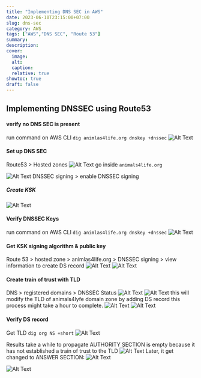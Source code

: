 ```yaml
---
title: "Implementing DNS SEC in AWS"
date: 2023-06-10T23:15:00+07:00
slug: dns-sec
category: AWS
tags: ["AWS","DNS SEC", "Route 53"]
summary:
description:
cover:
  image:
  alt:
  caption:
  relative: true
showtoc: true
draft: false
---
```

## Implementing DNSSEC using Route53
#### verify no DNS SEC is present
run command on AWS CLI 
`dig animlas4life.org dnskey +dnssec`
![Alt Text](../../images/Pasted%20image%2020230523213350.png)
#### Set up DNS SEC
Route53 > Hosted zones
![Alt Text](../../images/Pasted%20image%2020230523213251.png)
go inside `animals4life.org`

![Alt Text](../../images/Pasted%20image%2020230523213438.png)
DNSSEC signing > enable DNSSEC signing 
##### Create KSK
![Alt Text](../../images/Pasted%20image%2020230523213630.png)
#### Verify DNSSEC Keys
run command on AWS CLI 
`dig animlas4life.org dnskey +dnssec`
![Alt Text](../../images/Pasted%20image%2020230523213714.png)

#### Get KSK signing algorithm & public key
Route 53 > hosted zone > animlas4life.org > DNSSEC signing > view information to create DS record
![Alt Text](../../images/Pasted%20image%2020230523214049.png)
![Alt Text](../../images/Pasted%20image%2020230523214158.png)
#### Create train of trust with TLD
DNS > registered domains > DNSSEC Status
![Alt Text](../../images/Pasted%20image%2020230523213914.png)
![Alt Text](../../images/Pasted%20image%2020230523214353.png)
this will modify the TLD of animals4lyfe domain zone by adding DS record
this process might take a hour to complete. 
![Alt Text](../../images/Pasted%20image%2020230523214719.png)
![Alt Text](../../images/Pasted%20image%2020230530200455.png)
#### Verify DS record
Get TLD
`dig org NS +short`
![Alt Text](../../images/Pasted%20image%2020230523214819.png)

Results take a while to propagate
AUTHORITY SECTION is empty because it has not established a train of trust to the TLD
![Alt Text](../../images/Pasted%20image%2020230523214928.png)
Later, it get changed to ANSWER SECTION:
![Alt Text](../../images/Pasted%20image%2020230523215029.png)

![Alt Text](../../images/Pasted%20image%2020230530211247.png)
